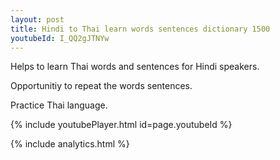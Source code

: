 ```yaml
---
layout: post
title: Hindi to Thai learn words sentences dictionary 1500 
youtubeId: I_QQ2gJTNYw
---
```

 
 
Helps to learn Thai words and sentences for Hindi speakers.

Opportunitiy to repeat the words sentences. 

Practice Thai language. 
 
{% include youtubePlayer.html id=page.youtubeId %}
 
 
{% include analytics.html %}